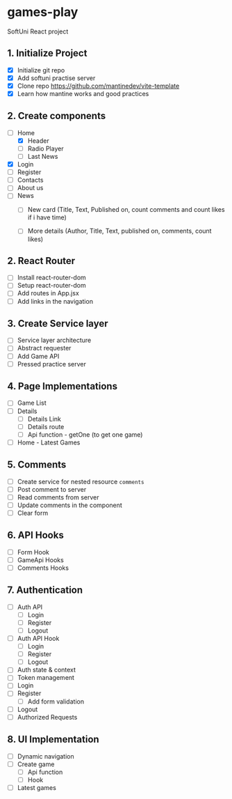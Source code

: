 # games-play

SoftUni React project

## 1. Initialize Project

- [x] Initialize git repo
- [x] Add softuni practise server
- [x] Clone repo https://github.com/mantinedev/vite-template
- [x] Learn how mantine works and good practices

## 2. Create components
- [ ] Home
  - [x] Header
  - [ ] Radio Player
  - [ ] Last News
- [x] Login
- [ ] Register
- [ ] Contacts
- [ ] About us
- [ ] News
  - [ ] New card (Title, Text, Published on, count comments and count likes if i have time)
  - [ ] More details (Author, Title, Text, published on, comments, count likes)




## 2. React Router

- [ ] Install react-router-dom
- [ ] Setup react-router-dom
- [ ] Add routes in App.jsx
- [ ] Add links in the navigation

## 3. Create Service layer
- [ ] Service layer architecture
- [ ] Abstract requester
- [ ] Add Game API
- [ ] Pressed practice server

## 4. Page Implementations
- [ ] Game List
- [ ] Details
  - [ ] Details Link
  - [ ] Details route 
  - [ ] Api function - getOne (to get one game)
- [ ] Home - Latest Games
## 5. Comments
- [ ] Create service for nested resource `comments`
- [ ] Post comment to server
- [ ] Read comments from server
- [ ] Update comments in the component
- [ ] Clear form
## 6. API Hooks
- [ ] Form Hook
- [ ] GameApi Hooks
- [ ] Comments Hooks
## 7. Authentication
- [ ] Auth API
  - [ ] Login
  - [ ] Register
  - [ ] Logout
- [ ] Auth API Hook
  - [ ] Login
  - [ ] Register
  - [ ] Logout 
- [ ] Auth state & context
- [ ] Token management
- [ ] Login
- [ ] Register
  - [ ] Add form validation 
- [ ] Logout
- [ ] Authorized Requests
## 8. UI Implementation
- [ ] Dynamic navigation
- [ ] Create game
  - [ ] Api function
  - [ ] Hook
- [ ] Latest games